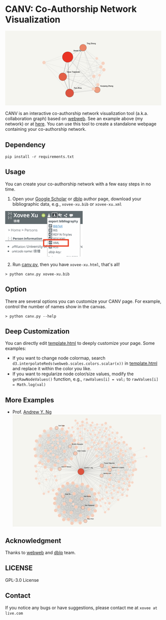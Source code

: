 # CANV: Co-Authorship Network Visualization

![Example](asset/teaser.png)

CANV is an interactive co-authorship network visualization tool (a.k.a. collaboration graph) based on [webweb](https://github.com/dblarremore/webweb). See an example above (my network) or at [here](https://xovee.cn/canv.html). You can use this tool to create a standalone webpage containing your co-authorship network. 

## Dependency

```shell
pip install -r requirements.txt
```

## Usage

You can create your co-authorship network with a few easy steps in no time.

1. Open your [Google Scholar](https://scholar.google.com/) or [dblp](https://dblp.org) author page, download 
your bibliographic data, e.g., `xovee-xu.bib` or `xovee-xu.xml`  
<img src="asset/download_data.png" alt="download data" width="250"/>

2. Run [canv.py](./canv.py), then you have `xovee-xu.html`, that's all! 
```shell
> python canv.py xovee-xu.bib
```

## Option

There are several options you can customize your CANV page. For example, control the number of names show in the canvas. 
```shell
> python canv.py --help
```

## Deep Customization

You can directly edit [template.html](./template.html) to deeply customize your page. Some examples:
- If you want to change node colormap, search `d3.interpolateReds(webweb.scales.colors.scalar(x))` in [template.html](./template.html) and replace it within the color you like.
- If you want to regularize node color/size values, modify the `getRawNodeValues()` function, e.g., `rawValues[i] = val;` to `rawValues[i] = Math.log(val)`


## More Examples

- Prof. [Andrew Y. Ng](https://xovee.cn/html/canv/andrew-y-ng.html)
![](./asset/andrew-ng.png)

## Acknowledgment

Thanks to [webweb](https://github.com/dblarremore/webweb) and [dblp](https://dblp.org) team.

## LICENSE

GPL-3.0 License

## Contact

If you notice any bugs or have suggestions, please contact me at `xovee at live.com`
